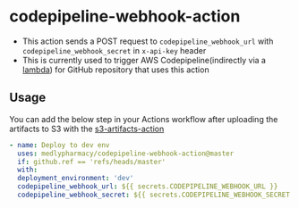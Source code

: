 # codepipeline-webhook-action

- This action sends a POST request to `codepipeline_webhook_url` with `codepipeline_webhook_secret` in `x-api-key` header
- This is currently used to trigger AWS Codepipeline(indirectly via a [lambda](https://github.com/medlypharmacy/trigger-codepipeline-deployment)) for GitHub repository that uses this action

## Usage

You can add the below step in your Actions workflow after uploading the artifacts to S3 with the [s3-artifacts-action](https://github.com/medlypharmacy/s3-artifacts-action)

```yaml
- name: Deploy to dev env
  uses: medlypharmacy/codepipeline-webhook-action@master
  if: github.ref == 'refs/heads/master'
  with:
  deployment_environment: 'dev'
  codepipeline_webhook_url: ${{ secrets.CODEPIPELINE_WEBHOOK_URL }}
  codepipeline_webhook_secret: ${{ secrets.CODEPIPELINE_WEBHOOK_SECRET }}
```
